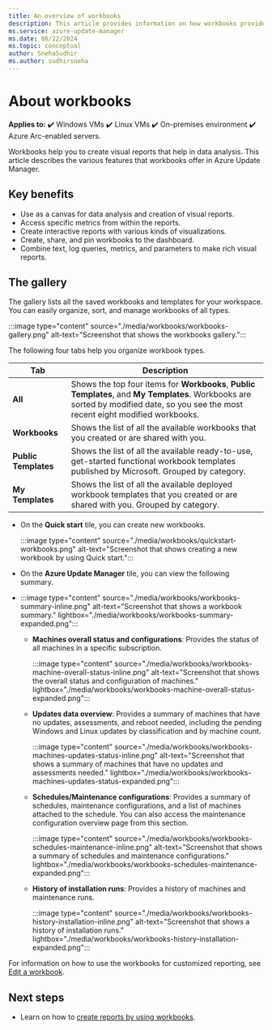 ```yaml
---
title: An overview of workbooks
description: This article provides information on how workbooks provide a flexible canvas for data analysis and the creation of rich visual reports.
ms.service: azure-update-manager
ms.date: 08/22/2024
ms.topic: conceptual
author: SnehaSudhir 
ms.author: sudhirsneha
---
```


# About workbooks

**Applies to:** :heavy_check_mark: Windows VMs :heavy_check_mark: Linux VMs :heavy_check_mark: On-premises environment :heavy_check_mark: Azure Arc-enabled servers.

Workbooks help you to create visual reports that help in data analysis. This article describes the various features that workbooks offer in Azure Update Manager.

## Key benefits

- Use as a canvas for data analysis and creation of visual reports.
- Access specific metrics from within the reports.
- Create interactive reports with various kinds of visualizations.
- Create, share, and pin workbooks to the dashboard.
- Combine text, log queries, metrics, and parameters to make rich visual reports.

## The gallery

The gallery lists all the saved workbooks and templates for your workspace. You can easily organize, sort, and manage workbooks of all types.

   :::image type="content" source="./media/workbooks/workbooks-gallery.png" alt-text="Screenshot that shows the workbooks gallery.":::

The following four tabs help you organize workbook types.

   | Tab              | Description                                       |
   |------------------|---------------------------------------------------|
   | **All** | Shows the top four items for **Workbooks**, **Public Templates**, and **My Templates**. Workbooks are sorted by modified date, so you see the most recent eight modified workbooks.|
   | **Workbooks** | Shows the list of all the available workbooks that you created or are shared with you. |
   | **Public Templates** | Shows the list of all the available ready-to-use, get-started functional workbook templates published by Microsoft. Grouped by category. |
   | **My Templates** | Shows the list of all the available deployed workbook templates that you created or are shared with you. Grouped by category. |

- On the **Quick start** tile, you can create new workbooks.

  :::image type="content" source="./media/workbooks/quickstart-workbooks.png" alt-text="Screenshot that shows creating a new workbook by using Quick start.":::

- On the **Azure Update Manager** tile, you can view the following summary.
- 
  :::image type="content" source="./media/workbooks/workbooks-summary-inline.png" alt-text="Screenshot that shows a workbook summary." lightbox="./media/workbooks/workbooks-summary-expanded.png":::
 
   - **Machines overall status and configurations**: Provides the status of all machines in a specific subscription.

     :::image type="content" source="./media/workbooks/workbooks-machine-overall-status-inline.png" alt-text="Screenshot that shows the overall status and configuration of machines." lightbox="./media/workbooks/workbooks-machine-overall-status-expanded.png":::

   - **Updates data overview**: Provides a summary of machines that have no updates, assessments, and reboot needed, including the pending Windows and Linux updates by classification and by machine count.

     :::image type="content" source="./media/workbooks/workbooks-machines-updates-status-inline.png" alt-text="Screenshot that shows a summary of machines that have no updates and assessments needed." lightbox="./media/workbooks/workbooks-machines-updates-status-expanded.png":::
      
   - **Schedules/Maintenance configurations**: Provides a summary of schedules, maintenance configurations, and a list of machines attached to the schedule. You can also access the maintenance configuration overview page from this section.
   
     :::image type="content" source="./media/workbooks/workbooks-schedules-maintenance-inline.png" alt-text="Screenshot that shows a summary of schedules and maintenance configurations." lightbox="./media/workbooks/workbooks-schedules-maintenance-expanded.png":::

   - **History of installation runs**: Provides a history of machines and maintenance runs.

     :::image type="content" source="./media/workbooks/workbooks-history-installation-inline.png" alt-text="Screenshot that shows a history of installation runs." lightbox="./media/workbooks/workbooks-history-installation-expanded.png":::

For information on how to use the workbooks for customized reporting, see [Edit a workbook](manage-workbooks.md#edit-a-workbook).

## Next steps

- Learn on how to [create reports by using workbooks](manage-workbooks.md).
